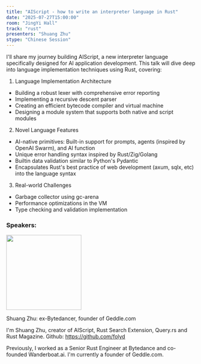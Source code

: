 ```yaml
---
title: "AIScript - how to write an interpreter language in Rust"
date: "2025-07-27T15:00:00"
room: "JingYi Hall"
track: "rust"
presenters: "Shuang Zhu"
stype: "Chinese Session"
---
```


I'll share my journey building AIScript, a new interpreter language specifically designed for AI application development.
This talk will dive deep into language implementation techniques using Rust, covering:

1. Language Implementation Architecture
- Building a robust lexer with comprehensive error reporting
- Implementing a recursive descent parser
- Creating an efficient bytecode compiler and virtual machine
- Designing a module system that supports both native and script modules

2. Novel Language Features
- AI-native primitives: Built-in support for prompts, agents (inspired by OpenAI Swarm), and AI function
- Unique error handling syntax inspired by Rust/Zig/Golang
- Builtin data validation similar to Python's Pydantic
- Encapsulates Rust's best practice of web development (axum, sqlx, etc) into the language syntax

3. Real-world Challenges
- Garbage collector using gc-arena
- Performance optimizations in the VM
- Type checking and validation implementation

### Speakers:


<img src="https://sessionize.com/image/689d-400o400o1-BaJDYpy2Br3axNMZMjvp2y.jpg" width="200" /><br/>

Shuang Zhu: ex-Bytedancer, founder of Geddle.com

I'm Shuang Zhu, creator of AIScript, Rust Search Extension, Query.rs and Rust Magazine. Github: https://github.com/folyd

Previously, I worked as a Senior Rust Engineer at Bytedance and co-founded Wanderboat.ai. I'm currently a founder of Geddle.com.